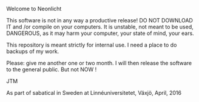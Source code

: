 Welcome to Neonlicht


This software is not in any way a productive release! DO NOT DOWNLOAD IT and /or compile on your computers.
It is unstable, not meant to be used, DANGEROUS, as it may harm your computer, your state of mind, your ears.

This repository is meant strictly for internal use. I need a place to do backups of my work.


Please: give me another one or two month. I will then release the software to the general public.
But not NOW !


JTM

As part of sabatical in Sweden at
Linnéuniversitetet, Växjö,
April, 2016
